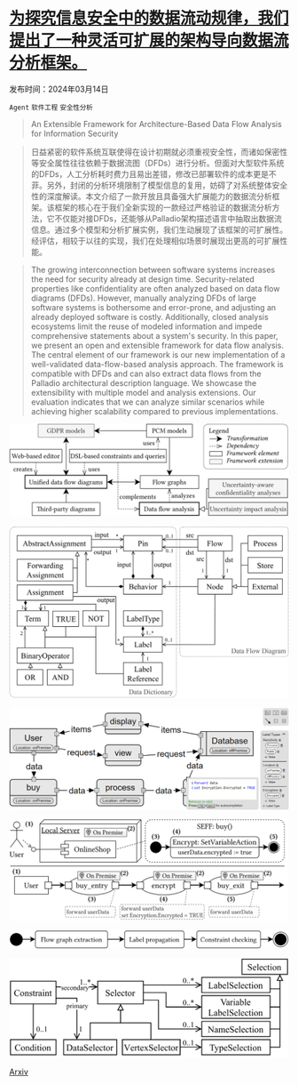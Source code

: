 # [为探究信息安全中的数据流动规律，我们提出了一种灵活可扩展的架构导向数据流分析框架。](https://arxiv.org/abs/2403.09402)

发布时间：2024年03月14日

`Agent` `软件工程` `安全性分析`

> An Extensible Framework for Architecture-Based Data Flow Analysis for Information Security

> 日益紧密的软件系统互联使得在设计初期就必须重视安全性，而诸如保密性等安全属性往往依赖于数据流图（DFDs）进行分析。但面对大型软件系统的DFDs，人工分析耗时费力且易出差错，修改已部署软件的成本更是不菲。另外，封闭的分析环境限制了模型信息的复用，妨碍了对系统整体安全性的深度解读。本文介绍了一款开放且具备强大扩展能力的数据流分析框架。该框架的核心在于我们全新实现的一款经过严格验证的数据流分析方法，它不仅能对接DFDs，还能够从Palladio架构描述语言中抽取出数据流信息。通过多个模型和分析扩展实例，我们生动展现了该框架的可扩展性。经评估，相较于以往的实现，我们在处理相似场景时展现出更高的可扩展性能。

> The growing interconnection between software systems increases the need for security already at design time. Security-related properties like confidentiality are often analyzed based on data flow diagrams (DFDs). However, manually analyzing DFDs of large software systems is bothersome and error-prone, and adjusting an already deployed software is costly. Additionally, closed analysis ecosystems limit the reuse of modeled information and impede comprehensive statements about a system's security. In this paper, we present an open and extensible framework for data flow analysis. The central element of our framework is our new implementation of a well-validated data-flow-based analysis approach. The framework is compatible with DFDs and can also extract data flows from the Palladio architectural description language. We showcase the extensibility with multiple model and analysis extensions. Our evaluation indicates that we can analyze similar scenarios while achieving higher scalability compared to previous implementations.

![为探究信息安全中的数据流动规律，我们提出了一种灵活可扩展的架构导向数据流分析框架。](../../../paper_images/2403.09402/x1.png)

![为探究信息安全中的数据流动规律，我们提出了一种灵活可扩展的架构导向数据流分析框架。](../../../paper_images/2403.09402/x2.png)

![为探究信息安全中的数据流动规律，我们提出了一种灵活可扩展的架构导向数据流分析框架。](../../../paper_images/2403.09402/webeditor.png)

![为探究信息安全中的数据流动规律，我们提出了一种灵活可扩展的架构导向数据流分析框架。](../../../paper_images/2403.09402/x3.png)

![为探究信息安全中的数据流动规律，我们提出了一种灵活可扩展的架构导向数据流分析框架。](../../../paper_images/2403.09402/x4.png)

![为探究信息安全中的数据流动规律，我们提出了一种灵活可扩展的架构导向数据流分析框架。](../../../paper_images/2403.09402/x5.png)

[Arxiv](https://arxiv.org/abs/2403.09402)